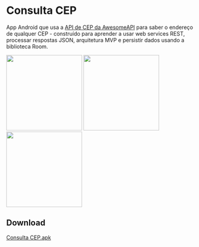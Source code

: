 # Consulta CEP

App Android que usa a [API de CEP da AwesomeAPI](https://docs.awesomeapi.com.br/api-cep) para saber o endereço de qualquer CEP - construído para aprender a usar web services REST, processar respostas JSON, arquitetura MVP e persistir dados usando a biblioteca Room.

<p>
<img src="https://user-images.githubusercontent.com/48946749/71759172-da878a80-2e87-11ea-849c-a4181028f56e.jpg" width="200">
<img src="https://user-images.githubusercontent.com/48946749/71759171-da878a80-2e87-11ea-8afa-ec55ce276a6a.jpg" width="200">
<img src="https://user-images.githubusercontent.com/48946749/71759170-d9eef400-2e87-11ea-8333-944b4e101a1f.jpg" width="200">
</p>

## Download

[Consulta CEP.apk](https://drive.google.com/file/d/1RRf-g_memNbzr4T3rctUh8981n3-aR7N/view?usp=sharing)
